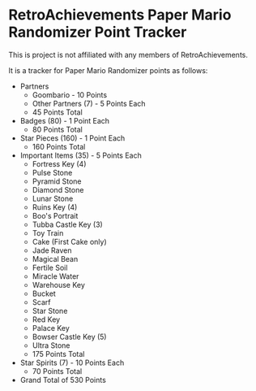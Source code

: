 # RetroAchievements Paper Mario Randomizer Point Tracker

This is project is not affiliated with any members of RetroAchievements.

It is a tracker for Paper Mario Randomizer points as follows:

* Partners
    * Goombario - 10 Points
    * Other Partners (7) - 5 Points Each
    * 45 Points Total
* Badges (80) - 1 Point Each
    * 80 Points Total
* Star Pieces (160) - 1 Point Each
    * 160 Points Total
* Important Items (35) - 5 Points Each
    * Fortress Key (4)
    * Pulse Stone
    * Pyramid Stone
    * Diamond Stone
    * Lunar Stone
    * Ruins Key (4)
    * Boo's Portrait
    * Tubba Castle Key (3)
    * Toy Train
    * Cake (First Cake only)
    * Jade Raven
    * Magical Bean
    * Fertile Soil
    * Miracle Water
    * Warehouse Key
    * Bucket
    * Scarf
    * Star Stone
    * Red Key
    * Palace Key
    * Bowser Castle Key (5)
    * Ultra Stone
    * 175 Points Total
* Star Spirits (7) - 10 Points Each
    * 70 Points Total
* Grand Total of 530 Points